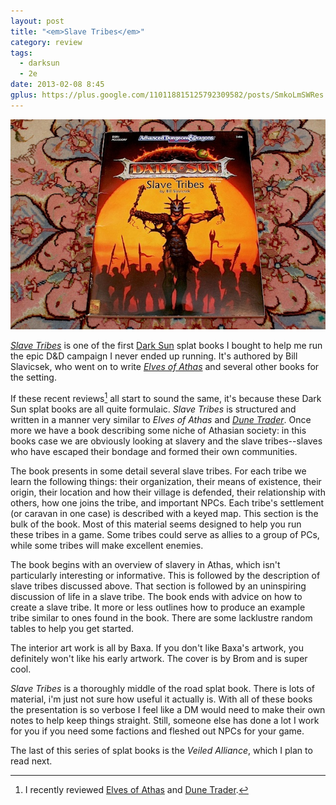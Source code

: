 ```yaml
---
layout: post
title: "<em>Slave Tribes</em>"
category: review
tags:
  - darksun
  - 2e
date: 2013-02-08 8:45
gplus: https://plus.google.com/110118815125792309582/posts/SmkoLmSWRes
---
```


![Slave Tribes](/assets/img/slave-tribes@2x.jpg)

[_Slave Tribes_][1] is one of the first [Dark Sun][2] splat books I bought to help me run the epic D&D campaign I never ended up running. It's authored by Bill Slavicsek, who went on to write [_Elves of Athas_][3] and several other books for the setting.

If these recent reviews[^1] all start to sound the same, it's because these Dark Sun splat books are all quite formulaic. _Slave Tribes_ is structured and written in a manner very similar to _Elves of Athas_ and [_Dune Trader_][4]. Once more we have a book describing some niche of Athasian society: in this books case we are obviously looking at slavery and the slave tribes--slaves who have escaped their bondage and formed their own communities. 

The book presents in some detail several slave tribes. For each tribe we learn the following things: their organization, their means of existence, their origin, their location and how their village is defended, their relationship with others, how one joins the tribe, and important NPCs. Each tribe's settlement (or caravan in one case) is described with a keyed map. This section is the bulk of the book. Most of this material seems designed to help you run these tribes in a game. Some tribes could serve as allies to a group of PCs, while some tribes will make excellent enemies.

The book begins with an overview of slavery in Athas, which isn't particularly interesting or informative. This is followed by the description of slave tribes discussed above. That section is followed by an uninspiring discussion of life in a slave tribe. The book ends with advice on how to create a slave tribe. It more or less outlines how to produce an example tribe similar to ones found in the book. There are some lacklustre random tables to help you get started.

The interior art work is all by Baxa. If you don't like Baxa's artwork, you definitely won't like his early artwork. The cover is by Brom and is super cool.

_Slave Tribes_ is a thoroughly middle of the road splat book. There is lots of material, i'm just not sure how useful it actually is. With all of these books the presentation is so verbose I feel like a DM would need to make their own notes to help keep things straight. Still, someone else has done a lot I work for you if you need some factions and fleshed out NPCs  for your game.

The last of this series of splat books is the _Veiled Alliance_, which I plan to read next.

[^1]: I recently reviewed [Elves of Athas][3] and [Dune Trader][4].


[1]: http://www.tsrinfo.net/archive/ds/ds-dsr1.htm
[2]: /tags/darksun/
[3]: /review/elves-of-athas/
[4]: /review/dune-trader/